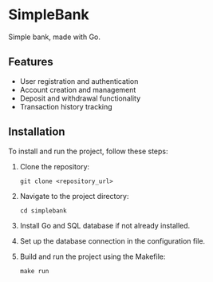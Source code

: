 # SimpleBank

Simple bank, made with Go.

## Features

- User registration and authentication
- Account creation and management
- Deposit and withdrawal functionality
- Transaction history tracking

## Installation

To install and run the project, follow these steps:

1. Clone the repository:
    ```
    git clone <repository_url>
    ```

2. Navigate to the project directory:
    ```
    cd simplebank
    ```

3. Install Go and SQL database if not already installed.

4. Set up the database connection in the configuration file.

5. Build and run the project using the Makefile:
    ```
    make run
    ```

